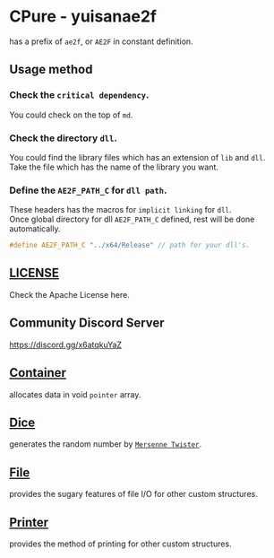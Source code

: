 # CPure - yuisanae2f
has a prefix of `ae2f`, or `AE2F` in constant definition.

## Usage method
### Check the `critical dependency`.
You could check on the top of `md`.

### Check the directory `dll`.
You could find the library files which has an extension of `lib` and `dll`.  
Take the file which has the name of the library you want.

### Define the `AE2F_PATH_C` for `dll path`.
These headers has the macros for `implicit linking` for `dll`.  
Once global directory for dll `AE2F_PATH_C` defined, rest will be done automatically.
```c
#define AE2F_PATH_C "../x64/Release" // path for your dll's.
```

## <a href="./lcse.md" id="LICENSE">LICENSE</a>
Check the Apache License here.

## Community Discord Server
https://discord.gg/x6atqkuYaZ

## <a href="./headers/Container.md" id="Container">Container</a>
allocates data in void `pointer` array.

## <a id="Dice" href="./headers/Dice.md" id="Dice">Dice</a>
generates the random number by <a href="https://en.wikipedia.org/wiki/Mersenne_Twister#Pseudocode">`Mersenne Twister`</a>.

## <a id="File" href="./headers/File.md" id="File">File</a>
provides the sugary features of file I/O for other custom structures.

## <a id="Printer" href="./headers/Printer.md" id="Printer">Printer</a>
provides the method of printing for other custom structures.
